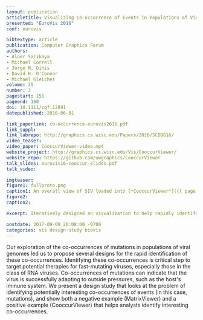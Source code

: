 ```yaml
--- 
layout: publication
articletitle: Visualizing Co-occurrence of Events in Populations of Viral Genome Sequences
presented: "EuroVis 2016"
conf: eurovis

bibtextype: article
publication: Computer Graphics Forum
authors: 
- Alper Sarikaya
- Michael Correll
- Jorge M. Dinis
- David H. O'Connor
- Michael Gleicher
volume: 35
number: 3
pagestart: 151
pageend: 160
doi: 10.1111/cgf.12891
datepublished: 2016-06-01

link_paperlink: co-occurrence-eurovis2016.pdf
link_suppl:
link_labrepo: http://graphics.cs.wisc.edu/Papers/2016/SCDOG16/
video_teaser: 
video_paper: CooccurViewer-video.mp4
website_project: http://graphics.cs.wisc.edu/Vis/CooccurViewer/
website_repo: https://github.com/uwgraphics/CooccurViewer
talk_slides: eurovis16-cooccur-slides.pdf
talk_video:

imgteaser:
figure1: fullproto.png
caption1: An overall view of SIV loaded into [*CooccurViewer*]({{ page.website_project }}).  Annotations (a) denote regions of the genome that have some biological context, and the overview (b) denotes positions of significant co-occurrence, summarizing three user-controlled metrics using color. The correlation diagrams (c) provide a representation of correlation between pairs of positions, and some details (d) about metric values.  The current position's summary of correlations (e) is given on the left, with small-multiple representations.  The sliders (f) control the thresholds for the interest metrics and filters the co-occurrences shown in the visualization.
figure2: 
caption2: 

excerpt: Iteratively designed an visualization to help rapidly identify co-occurrences of base-pair mutations in populations of viral genomes.

postdate: 2017-09-09 20:08:00 -0700
categories: vis design-study biovis
---
```


Our exploration of the co-occurrences of mutations in populations of viral genomes led us to propose several designs for the rapid identification of these co-occurrences. Identifying these co-occurrences is critical step to target potential therapies for fast-mutating viruses, especially those in the class of RNA viruses. Co-occurrences of mutations can indicate that the virus is successfully adapting to outside pressures, such as the host's immune system. We present a design study that looks at the problem of identifying potentially interesting co-occurrences of events (in this case, mutations), and show both a negative example (MatrixViewer) and a positive example (CooccurViewer) that helps analysts identify interesting co-occurrences.
